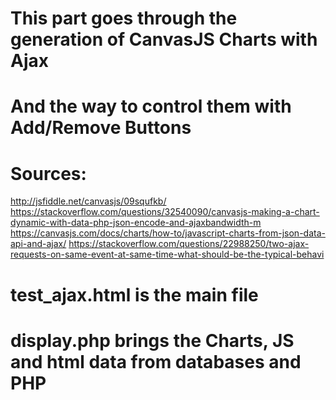# This part goes through the generation of CanvasJS Charts with Ajax
# And the way to control them with Add/Remove Buttons
# Sources:
http://jsfiddle.net/canvasjs/09squfkb/
https://stackoverflow.com/questions/32540090/canvasjs-making-a-chart-dynamic-with-data-php-json-encode-and-ajaxbandwidth-m
https://canvasjs.com/docs/charts/how-to/javascript-charts-from-json-data-api-and-ajax/
https://stackoverflow.com/questions/22988250/two-ajax-requests-on-same-event-at-same-time-what-should-be-the-typical-behavi

# test_ajax.html is the main file
# display.php brings the Charts, JS and html data from databases and PHP
